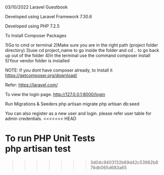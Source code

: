 03/10/2022
Laravel Guestbook

Developed using Laravel Framework 7.30.6

Developed using PHP 7.2.5

To Install Composer Packages

1)Go to cmd or terminal
2)Make sure you are in the right path (project folder directory)
3)use cd project_name to go inside the folder and cd .. to go back up out of the folder
4)In the terminal use the command composer install 
5)Your vendor folder is installed


NOTE: If you dont have composer  already, to Install it https://getcomposer.org/download/

Refer: https://laravel.com/

To view the login page.
http://127.0.0.1:8000/login

Run Migrations & Seeders 
php artisan migrate
php artisan db:seed

You can also register as a new user and login.
please refer user table for admin credentials.
<<<<<<< HEAD

To run PHP Unit Tests  
php artisan test
=======
>>>>>>> 3d04c9403132b69d42c53982b876db065d683a65
